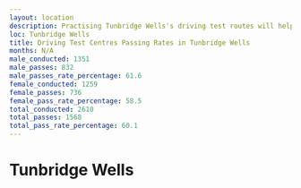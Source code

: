 ```yaml
---
layout: location
description: Practising Tunbridge Wells's driving test routes will help you become more confident in your gear-changing abilities.
loc: Tunbridge Wells
title: Driving Test Centres Passing Rates in Tunbridge Wells
months: N/A
male_conducted: 1351
male_passes: 832
male_passes_rate_percentage: 61.6
female_conducted: 1259
female_passes: 736
female_pass_rate_percentage: 58.5
total_conducted: 2610
total_passes: 1568
total_pass_rate_percentage: 60.1
---
```


# Tunbridge Wells
